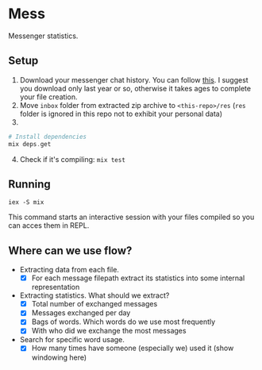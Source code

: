 # Mess

Messenger statistics.

## Setup 

1. Download your messenger chat history. You can follow  [this](https://www.zapptales.com/en/download-facebook-messenger-chat-history-how-to/). I suggest you download only last year or so, otherwise it takes ages to complete your file creation.
2. Move `inbox` folder from extracted zip archive to `<this-repo>/res` (`res` folder is ignored in this repo not to exhibit your personal data)
3. 
```elixir
# Install dependencies
mix deps.get
```

4. Check if it's compiling: `mix test`

## Running
```
iex -S mix
```

This command starts an interactive session with your files compiled
so you can acces them in REPL.

## Where can we use flow?

* Extracting data from each file.
    - [x] For each message filepath extract its statistics into some internal representation

* Extracting statistics. What should we extract?
    - [x] Total number of exchanged messages
    - [x] Messages exchanged per day
    - [x] Bags of words. Which words do we use most frequently
    - [x] With who did we exchange the most messages

* Search for specific word usage.
    - [x] How many times have someone (especially we) used it (show windowing here)
